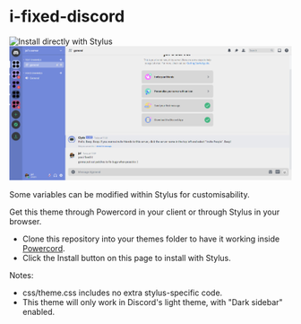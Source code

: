 # i-fixed-discord
![Install directly with Stylus](https://img.shields.io/badge/Install%20directly%20with-Stylus-00adad.svg)
![screenshot of discord](https://raw.githubusercontent.com/j0lol/i-fixed-discord/main/screenshots/lightmode.png)

Some variables can be modified within Stylus for customisability. 

Get this theme through Powercord in your client or through Stylus in your browser.
- Clone this repository into your themes folder to have it working inside [Powercord](https://powercord.dev).
- Click the Install button on this page to install with Stylus.

Notes:
- css/theme.css includes no extra stylus-specific code. 
- This theme will only work in Discord's light theme, with "Dark sidebar" enabled.
